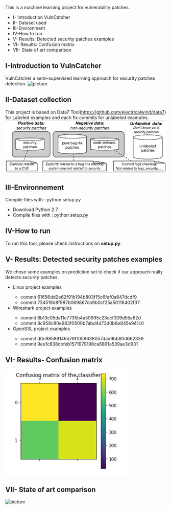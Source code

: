 
This is a machine learning project for vulnerability patches.


* I- Introduction VulnCatcher
* II- Dataset used
* III-Environment
* IV-How to run
* V- Results: Detected security patches examples
* VI- Results: Confusion matrix
* VII- State of art comparison

## I-Introduction to VulnCatcher
VulnCatcher a semi-supervised learning approach for security patches detection.
![picture](img/cotraining.png)

## II-Dataset collection
This project is based on Data7 Tool(https://github.com/electricalwind/data7) for Labeled examples and each fix commits for unlabeled examples.
![picture](img/dataset.png)


## III-Environnement

Compile files with : python setup.py

<ul> <li> Download Python 2.7</li> <li> Compile files with : python setup.py </li> </ul> 

## IV-How to run
To run this tool, please check instructions on **setup.py**.

## V- Results: Detected security patches examples
We chose some examples on prediction set to check if our approach really detects security patches.
<ul> 
  <li> Linux project examples</li>
  <ul> 
     <li> commit 61656dd2e62f91b194b803f15c6faf0a647dcdf9</li>
     <li> commit 724519d8f987b069867cb9b0cf25a50116402f37</li> 
  </ul> 
  <li> Wireshark project examples</li> 
   <ul> 
     <li>commit 6b13c05da11e7735b4a50995c23ecf309d55a62d</li>
     <li>commit 8c959c80e983f0500b7abd4d73d0b6e845e941c0 </li> 
  </ul> 
   <li> OpenSSL project examples</li> 
   <ul> 
     <li> commit d0c98589146d79f1059638057dad9bb80d662339</li>
     <li> commit 9ee1c838cbfeb1571979198ca6891a539ae3d931</li> 
  </ul> 
</ul> 

## VI- Results- Confusion matrix
![picture](results/confusion.png)

## VII- State of art comparison
![picture](results/state_of_art.png)

